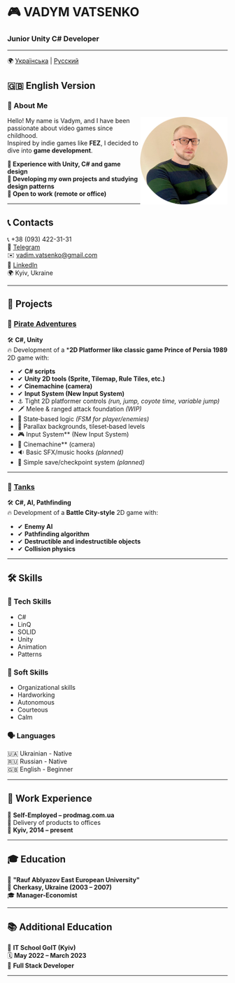 # 🎮 VADYM VATSENKO  

### **Junior Unity C# Developer**  
---
🌍 [Українська](README_UKR.md) | [Русский](README_RUS.md)  
## 🇬🇧 **English Version**  

### 📝 About Me  
<img src="images/Avatar.png" width="200" align="right">

Hello! My name is Vadym, and I have been passionate about video games since childhood.  
Inspired by indie games like **FEZ**, I decided to dive into **game development**.  

**🔹 Experience with Unity, C# and game design**  
**🔹 Developing my own projects and studying design patterns**  
**🔹 Open to work (remote or office)**  

---

## 📞 Contacts  
📞 +38 (093) 422-31-31  
💬 [Telegram](https://t.me/VadymVatsenko)  
✉️ [vadim.vatsenko@gmail.com](mailto:vadim.vatsenko@gmail.com)  
🔗 [LinkedIn](https://www.linkedin.com/in/vadym-vatsenko-667498242/)  
🌍 Kyiv, Ukraine  

---

## 🚀 Projects  

### 
### 🎯 [Pirate Adventures](https://github.com/vadimvatsenko/Pirate-Adventure-2D) 
🛠 **C#, Unity**  
🔥 Development of a ***2D Platformer like classic game Prince of Persia 1989** 2D game with:  
- ✔ **C# scripts**
- ✔ **Unity 2D tools (Sprite, Tilemap, Rule Tiles, etc.)**
- ✔ **Cinemachine (camera)**
- ✔ **Input System (New Input System)**
- ⚓️ Tight 2D platformer controls *(run, jump, coyote time, variable jump)*
- 🗡️ Melee & ranged attack foundation *(WIP)*
- 🧠 State‑based logic *(FSM for player/enemies)*
- 🌆 Parallax backgrounds, tileset‑based levels
- 🎮 Input System** (New Input System)
- 🎥 Cinemachine** (camera)
- 🔉 Basic SFX/music hooks *(planned)*
- 💾 Simple save/checkpoint system *(planned)*
___
### 🎯 [Tanks](https://github.com/vadimvatsenko/C_Charp_Tanks)  
🛠 **C#, AI, Pathfinding**  
🔥 Development of a **Battle City-style** 2D game with:  
- ✔ **Enemy AI**  
- ✔ **Pathfinding algorithm**  
- ✔ **Destructible and indestructible objects**  
- ✔ **Collision physics**  

---

## 🛠 Skills  

### 🎯 Tech Skills  
- C#  
- LinQ  
- SOLID  
- Unity  
- Animation  
- Patterns  

### 🤝 Soft Skills  
- Organizational skills  
- Hardworking  
- Autonomous  
- Courteous  
- Calm  

### 🗣 Languages  
🇺🇦 Ukrainian - Native  
🇷🇺 Russian - Native  
🇬🇧 English - Beginner  

---

## 💼 Work Experience  
🛒 **Self-Employed – prodmag.com.ua**  
🚚 Delivery of products to offices  
📍 **Kyiv, 2014 – present**  

---

## 🎓 Education  
🏫 **"Rauf Ablyazov East European University"**  
📍 **Cherkasy, Ukraine (2003 – 2007)**  
🎓 **Manager-Economist**  

---

## 📚 Additional Education  
🏫 **IT School GoIT (Kyiv)**  
🗓 **May 2022 – March 2023**  
📜 **Full Stack Developer**  

---
